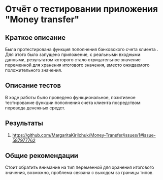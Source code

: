 # Отчёт о тестировании приложения "Money transfer"

## Краткое описание

Была протестирована функция пополнения банковского счета клиента . Для этого было запущено приложение, с реальными входными данными, результатом которого стало отрицательное значение переменной для хранения итогового значения, вместо ожидаемого положительного значения. 

## Описание тестов

В ходе работы было проведено функциональное, позитивное тестирование функции пополнения счета клиента посредством перевода денежных средст. 

## Результаты

1. https://github.com/MargaritaKirilchuk/Money-Transfer/issues/1#issue-587977762

## Общие рекомендации

Стоит обратить внимание на тип переменной для хранения итогового значения, возможно, проблема связана с выходом за границы типов.
